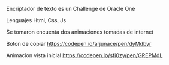 Encriptador de texto es un Challenge de Oracle One

Lenguajes
Html, Css, Js

Se tomaron encuenta dos animaciones tomadas de internet

Boton de copiar
https://codepen.io/arjunace/pen/dyMdbyr

Animacion vista inicial
https://codepen.io/sfi0zy/pen/GREPMdL
